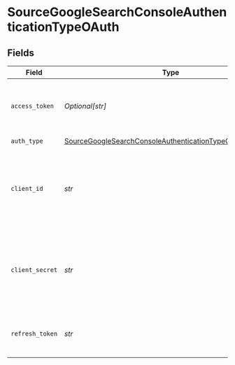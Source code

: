 # SourceGoogleSearchConsoleAuthenticationTypeOAuth


## Fields

| Field                                                                                                                                                                     | Type                                                                                                                                                                      | Required                                                                                                                                                                  | Description                                                                                                                                                               |
| ------------------------------------------------------------------------------------------------------------------------------------------------------------------------- | ------------------------------------------------------------------------------------------------------------------------------------------------------------------------- | ------------------------------------------------------------------------------------------------------------------------------------------------------------------------- | ------------------------------------------------------------------------------------------------------------------------------------------------------------------------- |
| `access_token`                                                                                                                                                            | *Optional[str]*                                                                                                                                                           | :heavy_minus_sign:                                                                                                                                                        | Access token for making authenticated requests. Read more <a href="https://developers.google.com/webmaster-tools/v1/how-tos/authorizing">here</a>.                        |
| `auth_type`                                                                                                                                                               | [SourceGoogleSearchConsoleAuthenticationTypeOAuthAuthType](../../models/shared/sourcegooglesearchconsoleauthenticationtypeoauthauthtype.md)                               | :heavy_check_mark:                                                                                                                                                        | N/A                                                                                                                                                                       |
| `client_id`                                                                                                                                                               | *str*                                                                                                                                                                     | :heavy_check_mark:                                                                                                                                                        | The client ID of your Google Search Console developer application. Read more <a href="https://developers.google.com/webmaster-tools/v1/how-tos/authorizing">here</a>.     |
| `client_secret`                                                                                                                                                           | *str*                                                                                                                                                                     | :heavy_check_mark:                                                                                                                                                        | The client secret of your Google Search Console developer application. Read more <a href="https://developers.google.com/webmaster-tools/v1/how-tos/authorizing">here</a>. |
| `refresh_token`                                                                                                                                                           | *str*                                                                                                                                                                     | :heavy_check_mark:                                                                                                                                                        | The token for obtaining a new access token. Read more <a href="https://developers.google.com/webmaster-tools/v1/how-tos/authorizing">here</a>.                            |